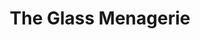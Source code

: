 ---
title: The Glass Menagerie
year: 1966
opening_date: 1966-01-07
closing_date: 1966-01-18
layout: productions
featured_image: 
image_caption:
image_credit:
playbill:
category:
Theatre: Theatre Jacksonville
Venue: Little Theatre
cast:
  The Mother: Julie Haydon
  The Son: Michael Hall
  Her Daughter: Ronnie Rosebaum
  The Gentleman Caller: Jerry Allen
crew:
  Director: George Ballis
  Production Designer: Larry Riddle
  Stage Manager: Thelma Baker
  Assistant Stage Manager: Terry McIntyre
  Lighting: Peggy Miller
  Make-up: 
    - Mrs. Sidney Backer
    - Doris Thornhill
  Costumes:
    - Gwen Nearhoof
    - Marhta Gilliat
  Properties:
    - Ellen Black
    - Gladys Dale
    - Joanna Coburn
    - Carolyn Lieder
    - Esther Barnes
  Sound:
    - Dave Kent
    - Marshall Grauer
  Set Crew:
    - Bob Agnew
    - Marshall Grauer
    - Sid Backer
    - Gwyda Agnew
    - Annette Grauer
    - Gladys Witten
    - David Witten
    - Gladys Dale
    - Sherri Baker
    - Tootsie Backer
    - Hal Nearhoof
    - Peter Bradford
external_links:
---